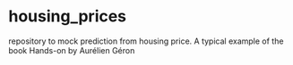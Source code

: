 # housing_prices
repository to mock prediction from housing price. A typical example of the book Hands-on by Aurélien Géron
